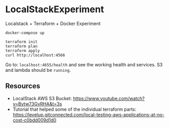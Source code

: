 # LocalStackExperiment
Localstack + Terraform + Docker Experiment

```
docker-compose up

terraform init
terraform plan
terraform apply
curl http://localhost:4566
```

Go to: `localhost:4655/health` and see the working health and services. S3 and lambda should be `running`.

## Resources
* LocalStack AWS S3 Bucket: https://www.youtube.com/watch?v=Bytw73GvRHA&t=3s
* Tutorial that helped some of the individual terraform parts: https://levelup.gitconnected.com/local-testing-aws-applications-at-no-cost-c0bdd009d1d0
